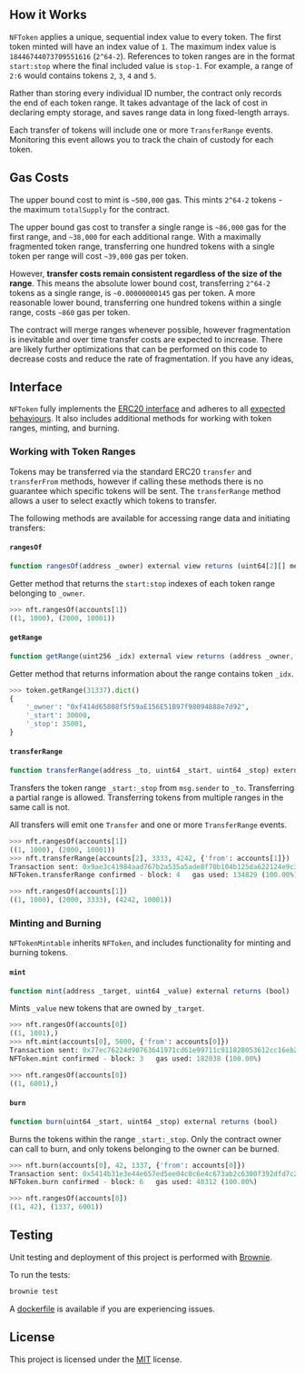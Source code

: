  
## How it Works

`NFToken` applies a unique, sequential index value to every token. The first token minted will have an index value of `1`. The maximum index value is `18446744073709551616` (`2^64-2`). References to token ranges are in the format `start:stop` where the final included value is `stop-1`. For example, a range of `2:6` would contains tokens `2`, `3`, `4` and `5`.

Rather than storing every individual ID number, the contract only records the end of each token range. It takes advantage of the lack of cost in declaring empty storage, and saves range data in long fixed-length arrays.

Each transfer of tokens will include one or more `TransferRange` events. Monitoring this event allows you to track the chain of custody for each token.

## Gas Costs

The upper bound cost to mint is `~500,000` gas. This mints `2^64-2` tokens - the maximum `totalSupply` for the contract.

The upper bound gas cost to transfer a single range is `~86,000` gas for the first range, and `~38,000` for each additional range. With a maximally fragmented token range, transferring one hundred tokens with a single token per range will cost `~39,000` gas per token.

However, **transfer costs remain consistent regardless of the size of the range**. This means the absolute lower bound cost, transferring `2^64-2` tokens as a single range, is `~0.00000000145` gas per token. A more reasonable lower bound, transferring one hundred tokens within a single range, costs `~860` gas per token.

The contract will merge ranges whenever possible, however fragmentation is inevitable and over time transfer costs are expected to increase. There are likely further optimizations that can be performed on this code to decrease costs and reduce the rate of fragmentation. If you have any ideas,  

## Interface

`NFToken` fully implements the [ERC20 interface](https://theethereum.wiki/w/index.php/ERC20_Token_Standard) and adheres to all [expected behaviours](https://eips.ethereum.org/EIPS/eip-20). It also includes additional methods for working with token ranges, minting, and burning.

### Working with Token Ranges

Tokens may be transferred via the standard ERC20 `transfer` and `transferFrom` methods, however if calling these methods there is no guarantee which specific tokens will be sent. The `transferRange` method allows a user to select exactly which tokens to transfer.

The following methods are available for accessing range data and initiating transfers:

#### `rangesOf`

```javascript
function rangesOf(address _owner) external view returns (uint64[2][] memory)
```

Getter method that returns the `start:stop` indexes of each token range belonging to `_owner`.

```python
>>> nft.rangesOf(accounts[1])
((1, 1000), (2000, 10001))
```

#### `getRange`

```javascript
function getRange(uint256 _idx) external view returns (address _owner, uint64 _start, uint64 _stop)
```

Getter method that returns information about the range contains token `_idx`.

```python
>>> token.getRange(31337).dict()
{
    '_owner': "0xf414d65808f5f59aE156E51B97f98094888e7d92",
    '_start': 30000,
    '_stop': 35001,
}
```

#### `transferRange`

```javascript
function transferRange(address _to, uint64 _start, uint64 _stop) external returns (bool)
```

Transfers the token range ``_start:_stop`` from ``msg.sender`` to ``_to``. Transferring a partial range is allowed. Transferring tokens from multiple ranges in the same call is not.

All transfers will emit one ``Transfer`` and one or more ``TransferRange`` events.

```python
>>> nft.rangesOf(accounts[1])
((1, 1000), (2000, 10001))
>>> nft.transferRange(accounts[2], 3333, 4242, {'from': accounts[1]})
Transaction sent: 0x9ae3c41984aad767b2a535a5ade8f70b104b125da622124e9c3be52b7e373a11
NFToken.transferRange confirmed - block: 4   gas used: 134829 (100.00%)

>>> nft.rangesOf(accounts[1])
((1, 1000), (2000, 3333), (4242, 10001))
```

### Minting and Burning

`NFTokenMintable` inherits `NFToken`, and includes functionality for minting and burning tokens.

#### `mint`

```javascript
function mint(address _target, uint64 _value) external returns (bool)
```

Mints `_value` new tokens that are owned by `_target`.

```python
>>> nft.rangesOf(accounts[0])
((1, 1001),)
>>> nft.mint(accounts[0], 5000, {'from': accounts[0]})
Transaction sent: 0x77ec76224d90763641971cd61e99711c911828053612cc16eb2e5d7faa20815e
NFToken.mint confirmed - block: 3   gas used: 182038 (100.00%)

>>> nft.rangesOf(accounts[0])
((1, 6001),)
```

#### `burn`

```javascript
function burn(uint64 _start, uint64 _stop) external returns (bool)
```

Burns the tokens within the range `_start:_stop`. Only the contract owner can call to burn, and only tokens belonging to the owner can be burned.

```python
>>> nft.burn(accounts[0], 42, 1337, {'from': accounts[0]})
Transaction sent: 0x5414b31e3e44e657ed5ee04c0c6e4c673ab2c6300f392dfd7c282b348db0bbc7
NFToken.burn confirmed - block: 6   gas used: 48312 (100.00%)

>>> nft.rangesOf(accounts[0])
((1, 42), (1337, 6001))
```

## Testing

Unit testing and deployment of this project is performed with [Brownie](https://github.com/iamdefinitelyahuman/brownie).

To run the tests:

```bash
brownie test
```

A [dockerfile](Dockerfile) is available if you are experiencing issues.

## License

This project is licensed under the [MIT](https://github.com/iamdefinitelyahuman/nftoken/blob/master/LICENSE) license.
